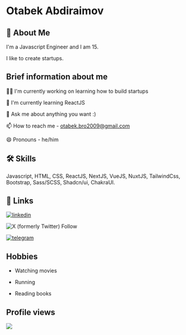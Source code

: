 
# Otabek Abdiraimov
## 🚀 About Me
I'm a Javascript Engineer and I am 15. 

I like to create startups.
## Brief information about me
👩‍💻 I'm currently working on learning how to build startups

🧠 I'm currently learning ReactJS

💬 Ask me about anything you want :)

📫 How to reach me - otabek.bro2009@gmail.com

😄 Pronouns - he/him


## 🛠 Skills
Javascript, HTML, CSS, ReactJS, NextJS, VueJS, NuxtJS, TailwindCss, Bootstrap, Sass/SCSS, Shadcn/ui, ChakraUI.

## 🔗 Links
[![linkedin](https://img.shields.io/badge/linkedin-0A66C2?style=for-the-badge&logo=linkedin&logoColor=white)](https://www.linkedin.com/otabek_abdiraimov)

![X (formerly Twitter) Follow](https://img.shields.io/twitter/follow/abdiraimov_)

[![telegram](https://img.shields.io/badge/Telegram-2CA5E0?style=flat-squeare&logo=telegram&logoColor=white)](https://t.me/otabek_abdiraimov)


## Hobbies

- Watching movies

- Running

- Reading books

## Profile views

![](https://komarev.com/ghpvc/?username=otabek-abdiraimov)
